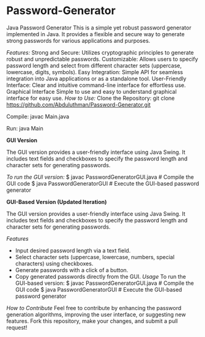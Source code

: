 # Password-Generator
Java Password Generator This is a simple yet robust password generator implemented in Java. It provides a flexible and secure way to generate strong passwords for various applications and purposes.

_Features:_
Strong and Secure: 
  Utilizes cryptographic principles to generate robust and unpredictable passwords.
Customizable: 
  Allows users to specify password length and select from different character sets (uppercase, lowercase, digits, symbols).
Easy Integration: 
  Simple API for seamless integration into Java applications or as a standalone tool.
User-Friendly Interface: 
  Clear and intuitive command-line interface for effortless use.
Graphical Interface
  Simple to use and easy to understand graphical interface for easy use.
_How to Use:_
Clone the Repository: git clone https://github.com/Abduluthman/Password-Generator.git

Compile: javac Main.java

Run: java Main 


**GUI Version**

The GUI version provides a user-friendly interface using Java Swing. It includes text fields and checkboxes to specify the password length and character sets for generating passwords.

_To run the GUI version:_
$ javac PasswordGeneratorGUI.java  # Compile the GUI code
$ java PasswordGeneratorGUI         # Execute the GUI-based password generator

**GUI-Based Version (Updated Iteration)**

The GUI version provides a user-friendly interface using Java Swing. It includes text fields and checkboxes to specify the password length and character sets for generating passwords.

_Features_
-  Input desired password length via a text field.
-  Select character sets (uppercase, lowercase, numbers, special characters) using checkboxes.
-  Generate passwords with a click of a button.
-  Copy generated passwords directly from the GUI.
_Usage_
To run the GUI-based version:
$ javac PasswordGeneratorGUI.java  # Compile the GUI code
$ java PasswordGeneratorGUI         # Execute the GUI-based password generator


_How to Contribute_
Feel free to contribute by enhancing the password generation algorithms, improving the user interface, or suggesting new features. Fork this repository, make your changes, and submit a pull request!
